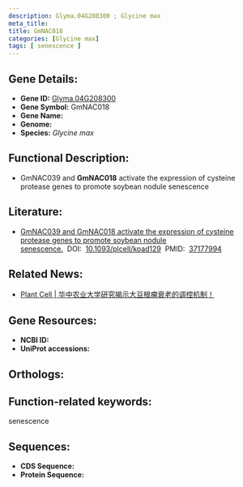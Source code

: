 ```yaml
---
description: Glyma.04G208300 ; Glycine max
meta_title:
title: GmNAC018
categories: [Glycine max]
tags: [ senescence ]
---
```


## Gene Details:
- **Gene ID:**	[Glyma.04G208300]()
- **Gene Symbol:** GmNAC018
- **Gene Name:** 
- **Genome:** []()
- **Species:** *Glycine max*

## Functional Description:
   - GmNAC039 and **GmNAC018** activate the expression of cysteine protease genes to promote soybean nodule senescence

## Literature:
   - [GmNAC039 and GmNAC018 activate the expression of cysteine protease genes to promote soybean nodule senescence.]( https://academic.oup.com/plcell/article/35/8/2929/7161386?login=true)&nbsp;&nbsp;DOI:&nbsp;&nbsp;[10.1093/plcell/koad129](https://academic.oup.com/plcell/article/35/8/2929/7161386?login=true)&nbsp;&nbsp;PMID:&nbsp;&nbsp;[37177994](https://pubmed.ncbi.nlm.nih.gov/37177994/)

## Related News:
   - [Plant Cell | 华中农业大学研究揭示大豆根瘤衰老的调控机制！](https://mp.weixin.qq.com/s/W4p_zWCcFxYczzFxUpbZFQ)

## Gene Resources:
- **NCBI ID:** [](https://www.ncbi.nlm.nih.gov/gene/?term=)
- **UniProt accessions:** [](https://www.uniprot.org/uniprotkb//entry)

## Orthologs:

## Function-related keywords:
senescence

## Sequences:
- **CDS Sequence:**
- **Protein Sequence:**
